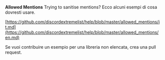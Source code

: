 **Allowed Mentions**
Trying to sanitise mentions? Ecco alcuni esempi di cosa dovresti usare.

[https://github.com/discordextremelist/help/blob/master/allowed_mentions/it.md](https://github.com/discordextremelist/help/blob/master/allowed_mentions/en.md)

Se vuoi contribuire un esempio per una libreria non elencata, crea una pull request.